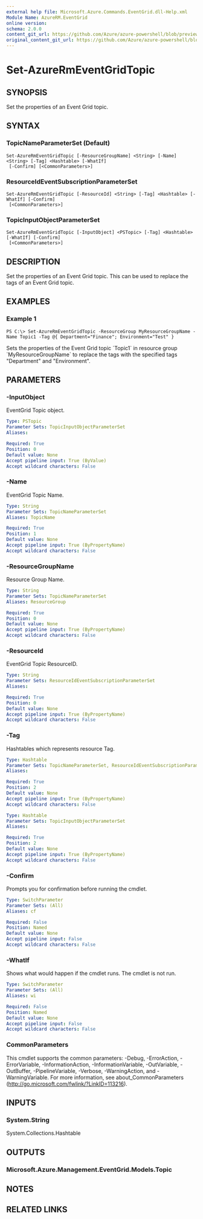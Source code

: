 ```yaml
---
external help file: Microsoft.Azure.Commands.EventGrid.dll-Help.xml
Module Name: AzureRM.EventGrid
online version:
schema: 2.0.0
content_git_url: https://github.com/Azure/azure-powershell/blob/preview/src/ResourceManager/EventGrid/Commands.EventGrid/help/Set-AzureRmEventGridTopic.md
original_content_git_url: https://github.com/Azure/azure-powershell/blob/preview/src/ResourceManager/EventGrid/Commands.EventGrid/help/Set-AzureRmEventGridTopic.md
---
```


# Set-AzureRmEventGridTopic

## SYNOPSIS
Set the properties of an Event Grid topic.

## SYNTAX

### TopicNameParameterSet (Default)
```
Set-AzureRmEventGridTopic [-ResourceGroupName] <String> [-Name] <String> [-Tag] <Hashtable> [-WhatIf]
 [-Confirm] [<CommonParameters>]
```

### ResourceIdEventSubscriptionParameterSet
```
Set-AzureRmEventGridTopic [-ResourceId] <String> [-Tag] <Hashtable> [-WhatIf] [-Confirm]
 [<CommonParameters>]
```

### TopicInputObjectParameterSet
```
Set-AzureRmEventGridTopic [-InputObject] <PSTopic> [-Tag] <Hashtable> [-WhatIf] [-Confirm]
 [<CommonParameters>]
```

## DESCRIPTION
Set the properties of an Event Grid topic. This can be used to replace the tags of an Event Grid topic.

## EXAMPLES

### Example 1
```
PS C:\> Set-AzureRmEventGridTopic -ResourceGroup MyResourceGroupName -Name Topic1 -Tag @{ Department="Finance"; Environment="Test" }
```

Sets the properties of the Event Grid topic \`Topic1\` in resource group \`MyResourceGroupName\` to replace the tags with the specified tags "Department" and "Environment".

## PARAMETERS

### -InputObject
EventGrid Topic object.

```yaml
Type: PSTopic
Parameter Sets: TopicInputObjectParameterSet
Aliases: 

Required: True
Position: 0
Default value: None
Accept pipeline input: True (ByValue)
Accept wildcard characters: False
```

### -Name
EventGrid Topic Name.

```yaml
Type: String
Parameter Sets: TopicNameParameterSet
Aliases: TopicName

Required: True
Position: 1
Default value: None
Accept pipeline input: True (ByPropertyName)
Accept wildcard characters: False
```

### -ResourceGroupName
Resource Group Name.

```yaml
Type: String
Parameter Sets: TopicNameParameterSet
Aliases: ResourceGroup

Required: True
Position: 0
Default value: None
Accept pipeline input: True (ByPropertyName)
Accept wildcard characters: False
```

### -ResourceId
EventGrid Topic ResourceID.

```yaml
Type: String
Parameter Sets: ResourceIdEventSubscriptionParameterSet
Aliases: 

Required: True
Position: 0
Default value: None
Accept pipeline input: True (ByPropertyName)
Accept wildcard characters: False
```

### -Tag
Hashtables which represents resource Tag.

```yaml
Type: Hashtable
Parameter Sets: TopicNameParameterSet, ResourceIdEventSubscriptionParameterSet
Aliases: 

Required: True
Position: 2
Default value: None
Accept pipeline input: True (ByPropertyName)
Accept wildcard characters: False
```

```yaml
Type: Hashtable
Parameter Sets: TopicInputObjectParameterSet
Aliases: 

Required: True
Position: 2
Default value: None
Accept pipeline input: True (ByPropertyName)
Accept wildcard characters: False
```

### -Confirm
Prompts you for confirmation before running the cmdlet.

```yaml
Type: SwitchParameter
Parameter Sets: (All)
Aliases: cf

Required: False
Position: Named
Default value: None
Accept pipeline input: False
Accept wildcard characters: False
```

### -WhatIf
Shows what would happen if the cmdlet runs.
The cmdlet is not run.

```yaml
Type: SwitchParameter
Parameter Sets: (All)
Aliases: wi

Required: False
Position: Named
Default value: None
Accept pipeline input: False
Accept wildcard characters: False
```

### CommonParameters
This cmdlet supports the common parameters: -Debug, -ErrorAction, -ErrorVariable, -InformationAction, -InformationVariable, -OutVariable, -OutBuffer, -PipelineVariable, -Verbose, -WarningAction, and -WarningVariable. For more information, see about_CommonParameters (http://go.microsoft.com/fwlink/?LinkID=113216).

## INPUTS

### System.String
System.Collections.Hashtable

## OUTPUTS

### Microsoft.Azure.Management.EventGrid.Models.Topic

## NOTES

## RELATED LINKS

